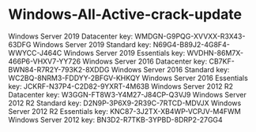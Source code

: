 # Windows-All-Active-crack-update



Windows Server 2019 Datacenter key: WMDGN-G9PQG-XVVXX-R3X43-63DFG
Windows Server 2019 Standard key: N69G4-B89J2-4G8F4-WWYCC-J464C
Windows Server 2019 Essentials key: WVDHN-86M7X-466P6-VHXV7-YY726
Windows Server 2016 Datacenter key: CB7KF-BWN84-R7R2Y-793K2-8XDDG
Windows Server 2016 Standard key: WC2BQ-8NRM3-FDDYY-2BFGV-KHKQY
Windows Server 2016 Essentials key: JCKRF-N37P4-C2D82-9YXRT-4M63B
Windows Server 2012 R2 Datacenter key: W3GGN-FT8W3-Y4M27-J84CP-Q3VJ9
Windows Server 2012 R2 Standard key: D2N9P-3P6X9-2R39C-7RTCD-MDVJX
Windows Server 2012 R2 Essentials key: KNC87-3J2TX-XB4WP-VCPJV-M4FWM
Windows Server 2012 key: BN3D2-R7TKB-3YPBD-8DRP2-27GG4
